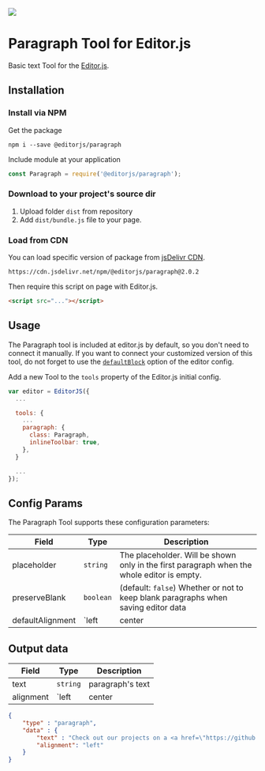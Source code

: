 ![](https://badgen.net/badge/Editor.js/v2.0/blue)

# Paragraph Tool for Editor.js

Basic text Tool for the [Editor.js](https://ifmo.su/editor).

## Installation

### Install via NPM

Get the package

```shell
npm i --save @editorjs/paragraph
```

Include module at your application

```javascript
const Paragraph = require('@editorjs/paragraph');
```

### Download to your project's source dir

1. Upload folder `dist` from repository
2. Add `dist/bundle.js` file to your page.

### Load from CDN

You can load specific version of package from [jsDelivr CDN](https://www.jsdelivr.com/package/npm/@editorjs/paragraph).

`https://cdn.jsdelivr.net/npm/@editorjs/paragraph@2.0.2`

Then require this script on page with Editor.js.

```html
<script src="..."></script>
```

## Usage

The Paragraph tool is included at editor.js by default, so you don't need to connect it manually.
If you want to connect your customized version of this tool, do not forget to use the [`defaultBlock`](https://editorjs.io/configuration#change-the-default-block)
option of the editor config.

Add a new Tool to the `tools` property of the Editor.js initial config.

```javascript
var editor = EditorJS({
  ...

  tools: {
    ...
    paragraph: {
      class: Paragraph,
      inlineToolbar: true,
    },
  }

  ...
});
```

## Config Params

The Paragraph Tool supports these configuration parameters:

| Field | Type     | Description        |
| ----- | -------- | ------------------ |
| placeholder | `string` | The placeholder. Will be shown only in the first paragraph when the whole editor is empty.  |
| preserveBlank | `boolean` | (default: `false`) Whether or not to keep blank paragraphs when saving editor data |
| defaultAlignment | `left|center|right` | (default: `left`) Where should be aligned the by default the paragraph text |

## Output data

| Field  | Type     | Description      |
| ------ | -------- | ---------------- |
| text   | `string` | paragraph's text |
| alignment   | `left|center|right` | paragraph's alignment |

```json
{
    "type" : "paragraph",
    "data" : {
        "text" : "Check out our projects on a <a href=\"https://github.com/codex-team\">GitHub page</a>.",
        "alignment": "left"
    }
}
```

